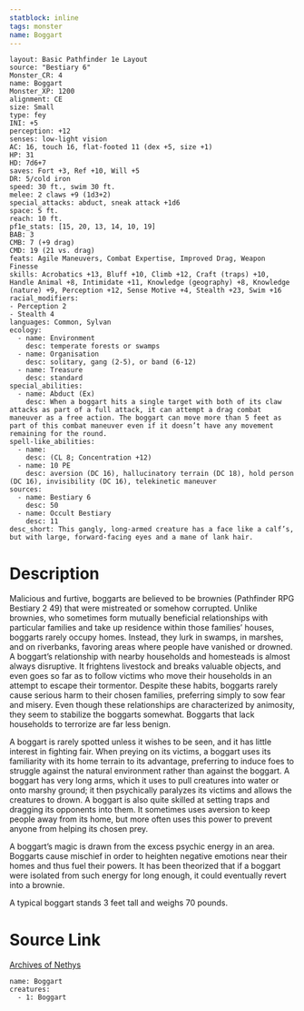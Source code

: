 ```yaml
---
statblock: inline
tags: monster
name: Boggart
---
```

```statblock
layout: Basic Pathfinder 1e Layout
source: "Bestiary 6"
Monster_CR: 4
name: Boggart
Monster_XP: 1200
alignment: CE
size: Small
type: fey
INI: +5
perception: +12
senses: low-light vision
AC: 16, touch 16, flat-footed 11 (dex +5, size +1)
HP: 31
HD: 7d6+7
saves: Fort +3, Ref +10, Will +5
DR: 5/cold iron
speed: 30 ft., swim 30 ft.
melee: 2 claws +9 (1d3+2)
special_attacks: abduct, sneak attack +1d6
space: 5 ft.
reach: 10 ft.
pf1e_stats: [15, 20, 13, 14, 10, 19]
BAB: 3
CMB: 7 (+9 drag)
CMD: 19 (21 vs. drag)
feats: Agile Maneuvers, Combat Expertise, Improved Drag, Weapon Finesse
skills: Acrobatics +13, Bluff +10, Climb +12, Craft (traps) +10, Handle Animal +8, Intimidate +11, Knowledge (geography) +8, Knowledge (nature) +9, Perception +12, Sense Motive +4, Stealth +23, Swim +16
racial_modifiers:
- Perception 2
- Stealth 4
languages: Common, Sylvan
ecology:
  - name: Environment
    desc: temperate forests or swamps
  - name: Organisation
    desc: solitary, gang (2-5), or band (6-12)
  - name: Treasure
    desc: standard
special_abilities:
  - name: Abduct (Ex)
    desc: When a boggart hits a single target with both of its claw attacks as part of a full attack, it can attempt a drag combat maneuver as a free action. The boggart can move more than 5 feet as part of this combat maneuver even if it doesn’t have any movement remaining for the round.
spell-like_abilities:
  - name:
    desc: (CL 8; Concentration +12)
  - name: 10 PE
    desc: aversion (DC 16), hallucinatory terrain (DC 18), hold person (DC 16), invisibility (DC 16), telekinetic maneuver
sources:
  - name: Bestiary 6
    desc: 50
  - name: Occult Bestiary
    desc: 11
desc_short: This gangly, long-armed creature has a face like a calf’s, but with large, forward-facing eyes and a mane of lank hair.
```
# Description
Malicious and furtive, boggarts are believed to be brownies (Pathfinder RPG Bestiary 2 49) that were mistreated or somehow corrupted. Unlike brownies, who sometimes form mutually beneficial relationships with particular families and take up residence within those families’ houses, boggarts rarely occupy homes. Instead, they lurk in swamps, in marshes, and on riverbanks, favoring areas where people have vanished or drowned. A boggart’s relationship with nearby households and homesteads is almost always disruptive. It frightens livestock and breaks valuable objects, and even goes so far as to follow victims who move their households in an attempt to escape their tormentor. Despite these habits, boggarts rarely cause serious harm to their chosen families, preferring simply to sow fear and misery. Even though these relationships are characterized by animosity, they seem to stabilize the boggarts somewhat. Boggarts that lack households to terrorize are far less benign. 

A boggart is rarely spotted unless it wishes to be seen, and it has little interest in fighting fair. When preying on its victims, a boggart uses its familiarity with its home terrain to its advantage, preferring to induce foes to struggle against the natural environment rather than against the boggart. A boggart has very long arms, which it uses to pull creatures into water or onto marshy ground; it then psychically paralyzes its victims and allows the creatures to drown. A boggart is also quite skilled at setting traps and dragging its opponents into them. It sometimes uses aversion to keep people away from its home, but more often uses this power to prevent anyone from helping its chosen prey. 

A boggart’s magic is drawn from the excess psychic energy in an area. Boggarts cause mischief in order to heighten negative emotions near their homes and thus fuel their powers. It has been theorized that if a boggart were isolated from such energy for long enough, it could eventually revert into a brownie. 

A typical boggart stands 3 feet tall and weighs 70 pounds.
# Source Link
[Archives of Nethys](https://aonprd.com/MonsterDisplay.aspx?ItemName=Boggart)
```encounter-table
name: Boggart
creatures:
  - 1: Boggart
```
